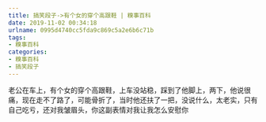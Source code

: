 ```yaml
---
title: 搞笑段子->有个女的穿个高跟鞋 | 糗事百科
date: 2019-11-02 00:34:18
urlname: 0995d4740cc5fda9c869c5a2e6b6c71b
tags: 
- 糗事百科
categories:
- 糗事百科
- 搞笑段子
---
```

老公在车上，有个女的穿个高跟鞋，上车没站稳，踩到了他脚上，两下，他说很痛，现在走不了路了，可能骨折了，当时他还扶了一把，没说什么，太老实，只有自己吃亏，还对我皱眉头，你这副表情对我让我怎么安慰你


